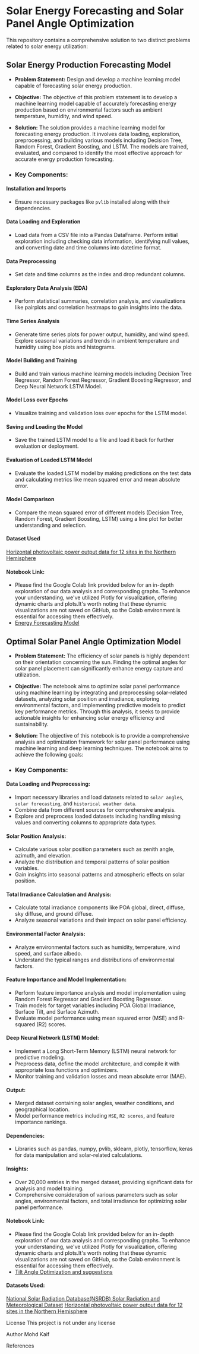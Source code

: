 # Solar Energy Forecasting and Solar Panel Angle Optimization 
This repository contains a comprehensive solution to two distinct problems related to solar energy utilization:

## **Solar Energy Production Forecasting Model**
- **Problem Statement:**
Design and develop a machine learning model capable of forecasting solar energy production.

- **Objective:**
The objective of this problem statement is to develop a machine learning model capable of accurately forecasting energy production based on environmental factors such as ambient temperature, humidity, and wind speed.

- **Solution:** 
The solution provides a machine learning model for forecasting energy production. It involves data loading, exploration, preprocessing, and building various models including Decision Tree, Random Forest, Gradient Boosting, and LSTM. The models are trained, evaluated, and compared to identify the most effective approach for accurate energy production forecasting.

- ###  **Key Components:**
  
#### **Installation and Imports**
- Ensure necessary packages like `pvlib` installed along with their dependencies.

#### **Data Loading and Exploration**
- Load data from a CSV file into a Pandas DataFrame. Perform initial exploration including checking data information, identifying null values, and converting date and time columns into datetime format.

#### **Data Preprocessing**
- Set date and time columns as the index and drop redundant columns.

#### **Exploratory Data Analysis (EDA)**
- Perform statistical summaries, correlation analysis, and visualizations like pairplots and correlation heatmaps to gain insights into the data.

#### **Time Series Analysis**
- Generate time series plots for power output, humidity, and wind speed. Explore seasonal variations and trends in ambient temperature and humidity using box plots and histograms.

#### **Model Building and Training**
- Build and train various machine learning models including Decision Tree Regressor, Random Forest Regressor, Gradient Boosting Regressor, and Deep Neural Network LSTM Model.

#### **Model Loss over Epochs**
- Visualize training and validation loss over epochs for the LSTM model.

#### **Saving and Loading the Model**
- Save the trained LSTM model to a file and load it back for further evaluation or deployment.

#### **Evaluation of Loaded LSTM Model**
- Evaluate the loaded LSTM model by making predictions on the test data and calculating metrics like mean squared error and mean absolute error.

#### **Model Comparison**
- Compare the mean squared error of different models (Decision Tree, Random Forest, Gradient Boosting, LSTM) using a line plot for better understanding and selection.

#### **Dataset Used**
[Horizontal photovoltaic power output data for 12 sites in the Northern Hemisphere](https://www.kaggle.com/datasets/saurabhshahane/northern-hemisphere-horizontal-photovoltaic)

#### **Notebook Link:** 
- Please find the Google Colab link provided below for an in-depth exploration of our data analysis and corresponding graphs. To enhance your understanding, we've utilized Plotly for visualization, offering dynamic charts and plots.It's worth noting that these dynamic visualizations are not saved on GitHub, so the Colab environment is essential for accessing them effectively.
- [Energy Forecasting Model](https://colab.research.google.com/drive/1zy4bHSD3aVoKNw62OoPv7KWO8cQDxxS-?usp=sharing)



## **Optimal Solar Panel Angle Optimization Model**
- **Problem Statement:**
The efficiency of solar panels is highly dependent on their orientation concerning the sun. Finding the optimal angles for solar panel placement can significantly enhance energy capture and utilization.

- **Objective:**
The notebook aims to optimize solar panel performance using machine learning by integrating and preprocessing solar-related datasets, analyzing solar position and irradiance, exploring environmental factors, and implementing predictive models to predict key performance metrics. Through this analysis, it seeks to provide actionable insights for enhancing solar energy efficiency and sustainability.

- **Solution:**
The objective of this notebook is to provide a comprehensive analysis and optimization framework for solar panel performance using machine learning and deep learning techniques. The notebook aims to achieve the following goals:

- ###  **Key Components:**

 ####  **Data Loading and Preprocessing:** 
  - Import necessary libraries and load datasets related to `solar angles`, `solar forecasting`, and `historical weather data`.
  - Combine data from different sources for comprehensive analysis.
  - Explore and preprocess loaded datasets including handling missing values and converting columns to appropriate data types.
  
#### **Solar Position Analysis:**

- Calculate various solar position parameters such as zenith angle, azimuth, and elevation.
- Analyze the distribution and temporal patterns of solar position variables.
- Gain insights into seasonal patterns and atmospheric effects on solar position.
  
#### **Total Irradiance Calculation and Analysis:**

- Calculate total irradiance components like POA global, direct, diffuse, sky diffuse, and ground diffuse.
- Analyze seasonal variations and their impact on solar panel efficiency.
  
#### **Environmental Factor Analysis:**

- Analyze environmental factors such as humidity, temperature, wind speed, and surface albedo.
- Understand the typical ranges and distributions of environmental factors.
  
#### **Feature Importance and Model Implementation:**

- Perform feature importance analysis and model implementation using Random Forest Regressor and Gradient Boosting Regressor.
- Train models for target variables including POA Global Irradiance, Surface Tilt, and Surface Azimuth.
- Evaluate model performance using mean squared error (MSE) and R-squared (R2) scores.
  
#### **Deep Neural Network (LSTM) Model:**

- Implement a Long Short-Term Memory (LSTM) neural network for predictive modeling.
- Preprocess data, define the model architecture, and compile it with appropriate loss functions and optimizers.
- Monitor training and validation losses and mean absolute error (MAE).

#### **Output:**
- Merged dataset containing solar angles, weather conditions, and geographical location.
- Model performance metrics including `MSE`, `R2 scores`, and feature importance rankings.

#### **Dependencies:**

- Libraries such as pandas, numpy, pvlib, sklearn, plotly, tensorflow, keras for data manipulation and solar-related calculations.

#### **Insights:** 

- Over 20,000 entries in the merged dataset, providing significant data for analysis and model training.
- Comprehensive consideration of various parameters such as solar angles, environmental factors, and total irradiance for optimizing solar panel performance.

#### **Notebook Link:** 
- Please find the Google Colab link provided below for an in-depth exploration of our data analysis and corresponding graphs. To enhance your understanding, we've utilized Plotly for visualization, offering dynamic charts and plots.It's worth noting that these dynamic visualizations are not saved on GitHub, so the Colab environment is essential for accessing them effectively.
- [Tilt Angle Optimization and suggestions](https://colab.research.google.com/github/KaifAhmad1/SolarPack-Assessment/blob/main/Solar_Panel_Tilt_Angle_Optimization_and_Suggestions.ipynb)


#### **Datasets Used:** 
[National Solar Radiation Database(NSRDB) Solar Radiation and Meteorological Dataset](https://www.kaggle.com/datasets/ibrahimkiziloklu/solar-radiation-dataset)
[Horizontal photovoltaic power output data for 12 sites in the Northern Hemisphere](https://www.kaggle.com/datasets/saurabhshahane/northern-hemisphere-horizontal-photovoltaic)



License
This project is not under any license

Author
Mohd Kaif


References 
